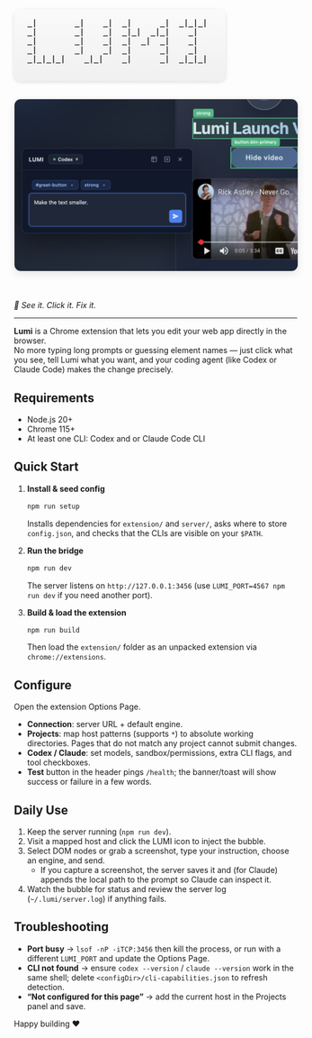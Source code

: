 <p align="center">
  <br>
  <pre style="
    background: linear-gradient(180deg,#fafafa,#f0f0f0);
    border-radius: 12px;
    box-shadow: 0 2px 6px rgba(0,0,0,0.12);
    display: inline-block;
    padding: 16px 24px;
    font-weight: 600;
    color: #222;
  ">
_|        _|    _|  _|      _|  _|_|_| 
_|        _|    _|  _|_|  _|_|    _|   
_|        _|    _|  _|  _|  _|    _|   
_|        _|    _|  _|      _|    _|   
_|_|_|_|    _|_|    _|      _|  _|_|_| 
  </pre>

  <br>

  <img src="assets/lumi_screenshot.png" width="640" alt="LUMI in Action" style="
    border-radius: 12px;
    border: 1px solid rgba(0,0,0,0.1);
    box-shadow: 0 4px 14px rgba(0,0,0,0.1);
  " />

  <br><br>
  <em>🚀 See it. Click it. Fix it.</em>
</p>

---

**Lumi** is a Chrome extension that lets you edit your web app directly in the browser.  
No more typing long prompts or guessing element names — just click what you see, tell Lumi what you want, and your coding agent (like Codex or Claude Code) makes the change precisely.


## Requirements
- Node.js 20+
- Chrome 115+
- At least one CLI: Codex and or Claude Code CLI

## Quick Start
1. **Install & seed config**
   ```bash
   npm run setup
   ```
   Installs dependencies for `extension/` and `server/`, asks where to store `config.json`, and checks that the CLIs are visible on your `$PATH`.

2. **Run the bridge**
   ```bash
   npm run dev
   ```
   The server listens on `http://127.0.0.1:3456` (use `LUMI_PORT=4567 npm run dev` if you need another port).

3. **Build & load the extension**
   ```bash
   npm run build
   ```
   Then load the `extension/` folder as an unpacked extension via `chrome://extensions`.

## Configure
Open the extension Options Page. 

- **Connection**: server URL + default engine.
- **Projects**: map host patterns (supports `*`) to absolute working directories. Pages that do not match any project cannot submit changes.
- **Codex / Claude**: set models, sandbox/permissions, extra CLI flags, and tool checkboxes.
- **Test** button in the header pings `/health`; the banner/toast will show success or failure in a few words.

## Daily Use
1. Keep the server running (`npm run dev`).
2. Visit a mapped host and click the LUMI icon to inject the bubble.
3. Select DOM nodes or grab a screenshot, type your instruction, choose an engine, and send.
   - If you capture a screenshot, the server saves it and (for Claude) appends the local path to the prompt so Claude can inspect it.
4. Watch the bubble for status and review the server log (`~/.lumi/server.log`) if anything fails.

## Troubleshooting
- **Port busy** → `lsof -nP -iTCP:3456` then kill the process, or run with a different `LUMI_PORT` and update the Options Page.
- **CLI not found** → ensure `codex --version` / `claude --version` work in the same shell; delete `<configDir>/cli-capabilities.json` to refresh detection.
- **“Not configured for this page”** → add the current host in the Projects panel and save.

Happy building ❤️

